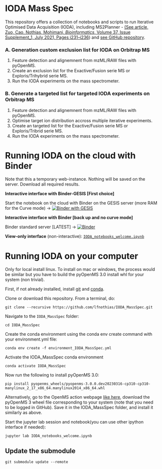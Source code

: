 # IODA Mass Spec

This repository offers a collection of notebooks and scripts to run Iterative Optimised Data Acquisition (IODA), including MS2Planner - [(See article, Zuo, Cao, Nothias, Mohimani, *Bioinformatics*, Volume 37, Issue Supplement_1, July 2021, Pages i231–i236](https://academic.oup.com/bioinformatics/article/37/Supplement_1/i231/6319686)) and  [see GitHub repository](https://github.com/mohimanilab/MS2Planner).

### A. Generation custom exclusion list for IODA on Orbitrap MS

1. Feature detection and alignemnent from mzML/RAW files with pyOpenMS.
2. Create an exclusion list for the Exactive/Fusion serie MS or Exploris/Trihybrid serie MS.
3. Run the IODA experiments on the mass spectrometer.



### B. Generate a targeted list for targeted IODA experiments on Orbitrap MS

1. Feature detection and alignemnent from mzML/RAW files with pyOpenMS.
2. Optimise target ion distribution accross multiple iterative experiments.
3. Create an targeted list for the Exactive/Fusion serie MS or Exploris/Tribrid serie MS.
4. Run the IODA experiments on the mass spectrometer.


# Running IODA on the cloud with Binder

Note that this a temporary web-instance. Nothing will be saved on the server. Download all required results.

**Interactive interface with Binder-GESIS [First choice]** 

Start the notebook on the cloud with Binder on the GESIS server (more RAM for the Curve mode) -> [![Binder with GESIS](https://mybinder.org/badge_logo.svg)](https://notebooks.gesis.org/binder/v2/gh/lfnothias/IODA_MassSpec/master?urlpath=lab/tree/IODA_notebooks_welcome.ipynb)

**Interactive interface with Binder [back up and no curve mode]**

Binder standard server [LATEST] -> [![Binder](https://mybinder.org/badge_logo.svg)](https://mybinder.org/v2/gh/lfnothias/IODA_MassSpec/master?urlpath=lab/tree/IODA_notebooks_welcome.ipynb)

**View-only interface** (non-interactive): [`IODA_notebooks_welcome.ipynb`](https://nbviewer.jupyter.org/github/lfnothias/IODA_MassSpec/blob/master/IODA_notebooks_welcome.ipynb)

# Running IODA on your computer

Only for local install linux. To install on mac or windows, the process would be similar but you have to build the pyOpenMS 3.0 install whl for your system (non trivial).

First, if not already installed, install [git](https://git-scm.com/downloads) and [conda](https://conda.io/projects/conda/en/latest/user-guide/install/index.html).

Clone or download this repository. From a terminal, do:

```
git clone --recursive https://github.com/lfnothias/IODA_MassSpec.git
```

Navigate to the `IODA_MassSpec` folder:

```
cd IODA_MassSpec
```
Create the conda environment using the conda env create command with your environment.yml file:

```
conda env create -f environment_IODA_MassSpec.yml
```
Activate the IODA_MassSpec conda environment 
```
conda activate IODA_MassSpec
```

Now run the following to install pyOpenMS 3.0:

```
pip install pyopenms_wheels/pyopenms-3.0.0.dev20230316-cp310-cp310-manylinux_2_17_x86_64.manylinux2014_x86_64.whl
```	

Alternatively, go to the OpenMS action webpage [like here](https://github.com/OpenMS/OpenMS/actions/runs/5194129865), download the pyOpenMS 3 wheel file corresponding to your system (note that you need to be logged in GitHub). Save it in the IODA_MassSpec folder, and install it similarly as above.


Start the jupyter lab session and notebook(you can use other ipython interface if needed):

```
jupyter lab IODA_notebooks_welcome.ipynb
```


## Update the submodule

```
git submodule update --remote
```
